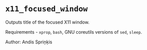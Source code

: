 # `x11_focused_window`

Outputs title of the focused X11 window.

Requirements - `xprop`, `bash`, GNU coreutils versions of `sed`, `sleep`.

Author: Andis Spriņķis
